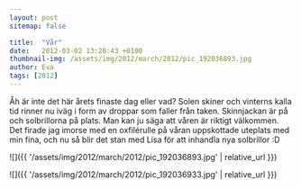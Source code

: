 ```yaml
---
layout: post
sitemap: false

title:  "Vår"
date:   2012-03-02 13:28:43 +0100
thumbnail-img: /assets/img/2012/march/2012/pic_192036893.jpg
author: Eva
tags: [2012]
---
```


Åh är inte det här årets finaste dag eller vad? Solen skiner och vinterns kalla tid rinner nu iväg i form av droppar som faller från taken. Skinnjackan är på och solbrillorna på plats. Man kan ju säga att våren är riktigt välkommen. Det firade jag imorse med en oxfilérulle på våran uppskottade uteplats med min fina, och nu så blir det stan med Lisa för att inhandla nya solbrillor :D

![]({{ '/assets/img/2012/march/2012/pic_192036893.jpg'  | relative_url }})

![]({{ '/assets/img/2012/march/2012/pic_192036933.jpg'  | relative_url }})

